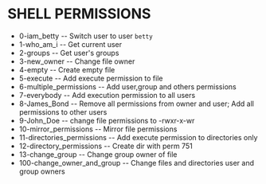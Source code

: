 # SHELL PERMISSIONS
  - 0-iam_betty -- Switch user to user `betty`
  - 1-who_am_i -- Get current user
  - 2-groups -- Get user's groups
  - 3-new_owner -- Change file owner
  - 4-empty -- Create empty file
  - 5-execute -- Add execute permission to file
  - 6-multiple_permissions -- Add user,group and others permissions
  - 7-everybody -- Add execution permission to all users
  - 8-James_Bond -- Remove all permissions from owner and user; Add all permissions to other users
  - 9-John_Doe -- change file permissions to -rwxr-x-wr
  - 10-mirror_permissions -- Mirror file permissions
  - 11-directories_permissions -- Add execute permission to directories only
  - 12-directory_permissions -- Create dir with perm 751
  - 13-change_group -- Change group owner of file
  - 100-change_owner_and_group -- Change files and directories user and group owners
